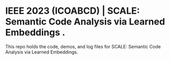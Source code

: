 # IEEE 2023 (ICOABCD) | SCALE: Semantic Code Analysis via Learned Embeddings .

This repo holds the code, demos, and log files for SCALE: Semantic Code Analysis via Learned Embeddings.

